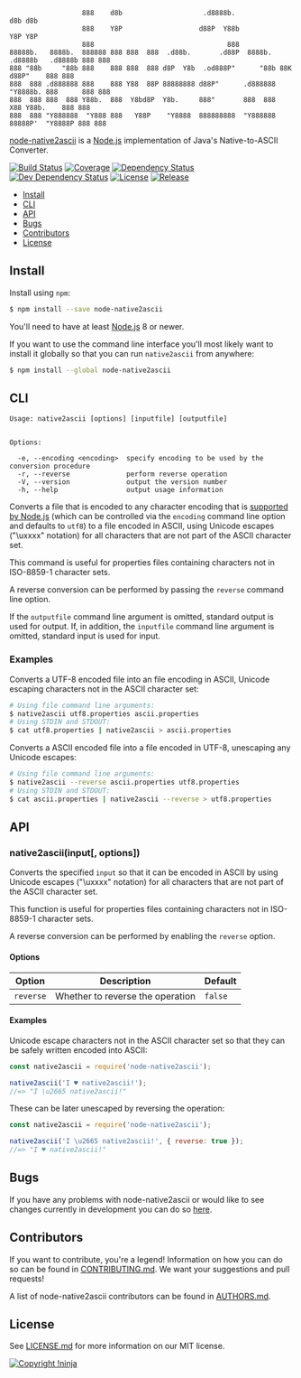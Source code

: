                       888    d8b                    .d8888b.                             d8b d8b
                      888    Y8P                   d88P  Y88b                            Y8P Y8P
                      888                                 888
    88888b.   8888b.  888888 888 888  888  .d88b.       .d88P  8888b.  .d8888b   .d8888b 888 888
    888 "88b     "88b 888    888 888  888 d8P  Y8b  .od888P"      "88b 88K      d88P"    888 888
    888  888 .d888888 888    888 Y88  88P 88888888 d88P"      .d888888 "Y8888b. 888      888 888
    888  888 888  888 Y88b.  888  Y8bd8P  Y8b.     888"       888  888      X88 Y88b.    888 888
    888  888 "Y888888  "Y888 888   Y88P    "Y8888  888888888  "Y888888  88888P'  "Y8888P 888 888

[node-native2ascii](https://github.com/NotNinja/node-native2ascii) is a [Node.js](https://nodejs.org) implementation of
Java's Native-to-ASCII Converter.

[![Build Status](https://img.shields.io/travis/NotNinja/node-native2ascii/develop.svg?style=flat-square)](https://travis-ci.org/NotNinja/node-native2ascii)
[![Coverage](https://img.shields.io/codecov/c/github/NotNinja/node-native2ascii/develop.svg?style=flat-square)](https://codecov.io/gh/NotNinja/node-native2ascii)
[![Dependency Status](https://img.shields.io/david/NotNinja/node-native2ascii.svg?style=flat-square)](https://david-dm.org/NotNinja/node-native2ascii)
[![Dev Dependency Status](https://img.shields.io/david/dev/NotNinja/node-native2ascii.svg?style=flat-square)](https://david-dm.org/NotNinja/node-native2ascii?type=dev)
[![License](https://img.shields.io/npm/l/node-native2ascii.svg?style=flat-square)](https://github.com/NotNinja/node-native2ascii/blob/master/LICENSE.md)
[![Release](https://img.shields.io/npm/v/node-native2ascii.svg?style=flat-square)](https://www.npmjs.com/package/node-native2ascii)

* [Install](#install)
* [CLI](#cli)
* [API](#api)
* [Bugs](#bugs)
* [Contributors](#contributors)
* [License](#license)

## Install

Install using `npm`:

``` bash
$ npm install --save node-native2ascii
```

You'll need to have at least [Node.js](https://nodejs.org) 8 or newer.

If you want to use the command line interface you'll most likely want to install it globally so that you can run
`native2ascii` from anywhere:

``` bash
$ npm install --global node-native2ascii
```

## CLI

    Usage: native2ascii [options] [inputfile] [outputfile]
    
    
    Options:
    
      -e, --encoding <encoding>  specify encoding to be used by the conversion procedure
      -r, --reverse              perform reverse operation
      -V, --version              output the version number
      -h, --help                 output usage information

Converts a file that is encoded to any character encoding that is
[supported by Node.js](https://nodejs.org/dist/latest-v8.x/docs/api/buffer.html#buffer_buffers_and_character_encodings)
(which can be controlled via the `encoding` command line option and defaults to `utf8`) to a file encoded in ASCII,
using Unicode escapes ("\uxxxx" notation) for all characters that are not part of the ASCII character set.

This command is useful for properties files containing characters not in ISO-8859-1 character sets.

A reverse conversion can be performed by passing the `reverse` command line option.

If the `outputfile` command line argument is omitted, standard output is used for output. If, in addition, the
`inputfile` command line argument is omitted, standard input is used for input.

### Examples

Converts a UTF-8 encoded file into an file encoding in ASCII, Unicode escaping characters not in the ASCII character
set:

``` bash
# Using file command line arguments:
$ native2ascii utf8.properties ascii.properties
# Using STDIN and STDOUT:
$ cat utf8.properties | native2ascii > ascii.properties
```

Converts a ASCII encoded file into a file encoded in UTF-8, unescaping any Unicode escapes:

``` bash
# Using file command line arguments:
$ native2ascii --reverse ascii.properties utf8.properties
# Using STDIN and STDOUT:
$ cat ascii.properties | native2ascii --reverse > utf8.properties
```

## API

### native2ascii(input[, options])

Converts the specified `input` so that it can be encoded in ASCII by using Unicode escapes ("\uxxxx" notation) for all
characters that are not part of the ASCII character set.

This function is useful for properties files containing characters not in ISO-8859-1 character sets.

A reverse conversion can be performed by enabling the `reverse` option.

#### Options

| Option    | Description                      | Default |
| --------- | -------------------------------- | ------- |
| `reverse` | Whether to reverse the operation | `false` |

#### Examples

Unicode escape characters not in the ASCII character set so that they can be safely written encoded into ASCII:

``` javascript
const native2ascii = require('node-native2ascii');

native2ascii('I ♥ native2ascii!');
//=> "I \u2665 native2ascii!"
```

These can be later unescaped by reversing the operation:

``` javascript
const native2ascii = require('node-native2ascii');

native2ascii('I \u2665 native2ascii!', { reverse: true });
//=> "I ♥ native2ascii!"
```

## Bugs

If you have any problems with node-native2ascii or would like to see changes currently in development you can do so
[here](https://github.com/NotNinja/node-native2ascii/issues).

## Contributors

If you want to contribute, you're a legend! Information on how you can do so can be found in
[CONTRIBUTING.md](https://github.com/NotNinja/node-native2ascii/blob/master/CONTRIBUTING.md). We want your suggestions
and pull requests!

A list of node-native2ascii contributors can be found in
[AUTHORS.md](https://github.com/NotNinja/node-native2ascii/blob/master/AUTHORS.md).

## License

See [LICENSE.md](https://github.com/NotNinja/node-native2ascii/raw/master/LICENSE.md) for more information on our MIT
license.

[![Copyright !ninja](https://cdn.rawgit.com/NotNinja/branding/master/assets/copyright/base/not-ninja-copyright-186x25.png)](https://not.ninja)
